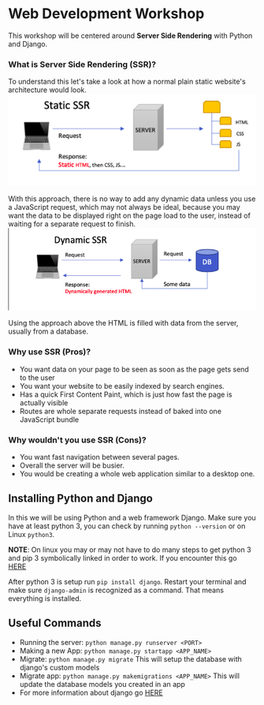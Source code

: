 # Web Development Workshop
This workshop will be centered around **Server Side Rendering** with Python and Django.
### What is Server Side Rendering (SSR)?
To understand this let's take a look at how a normal plain static website's architecture would look.
![static](imgs/static.png)

With this approach, there is no way to add any dynamic data unless you use a JavaScript request, which may not always be ideal, because you may want the data to be displayed right on the page load to the user, instead of waiting for a separate request to finish.
![ssr](imgs/ssr.png)

Using the approach above the HTML is filled with data from the server, usually from a database.
### Why use SSR (Pros)?
- You want data on your page to be seen as soon as the page gets send to the user
- You want your website to be easily indexed by search engines.
- Has a quick First Content Paint, which is just how fast the page is actually visible
- Routes are whole separate requests instead of baked into one JavaScript bundle
### Why wouldn't you use SSR (Cons)?
- You want fast navigation between several pages.
- Overall the server will be busier.
- You would be creating a whole web application similar to a desktop one.
## Installing Python and Django
In this we will be using Python and a web framework Django. Make sure you have at least python 3, you can check by running `python --version` or on Linux `python3`. 

**NOTE**: On linux you may or may not have to do many steps to get python 3 and pip 3 symbolically linked in order to work. If you encounter this go [HERE](https://www.howtoforge.com/tutorial/how-to-install-django-on-ubuntu/)

After python 3 is setup run `pip install django`. Restart your terminal and make sure `django-admin` is recognized as a command. That means everything is installed. 
## Useful Commands
- Running the server: `python manage.py runserver <PORT>`
- Making a new App: `python manage.py startapp <APP_NAME>`
- Migrate: `python manage.py migrate` This will setup the database with django's custom models
- Migrate app: `python manage.py makemigrations <APP_NAME>` This will update the database models you created in an app
- For more information about django go [HERE](https://www.djangoproject.com/start/)


